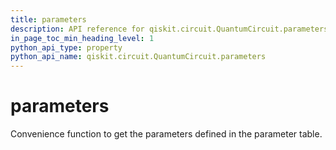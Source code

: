 ```yaml
---
title: parameters
description: API reference for qiskit.circuit.QuantumCircuit.parameters
in_page_toc_min_heading_level: 1
python_api_type: property
python_api_name: qiskit.circuit.QuantumCircuit.parameters
---
```


# parameters

Convenience function to get the parameters defined in the parameter table.

